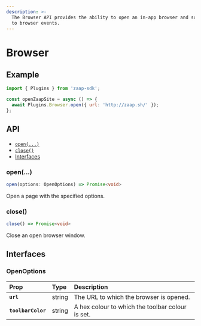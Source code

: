 ```yaml
---
description: >-
  The Browser API provides the ability to open an in-app browser and subscribe
  to browser events.
---
```


# Browser

## Example

```javascript
import { Plugins } from 'zaap-sdk';

const openZaapSite = async () => {
  await Plugins.Browser.open({ url: 'http://zaap.sh/' });
};
```

## API

* [`open(...)`](browser.md#open)
* [`close()`](browser.md#close)
* [Interfaces](browser.md#interfaces)

### open\(...\)

```typescript
open(options: OpenOptions) => Promise<void>
```

Open a page with the specified options.

### close\(\)

```typescript
close() => Promise<void>
```

Close an open browser window.

## Interfaces

### **OpenOptions**

| Prop | **Type** | Description |
| :--- | :--- | :--- |
| **`url`** | string | The URL to which the browser is opened. |
| **`toolbarColor`** | string | A hex colour to which the toolbar colour is set. |

